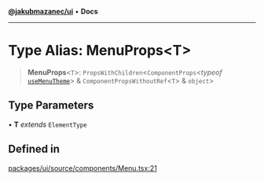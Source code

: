 [**@jakubmazanec/ui**](../README.md) • **Docs**

---

# Type Alias: MenuProps\<T\>

> **MenuProps**\<`T`\>: `PropsWithChildren`\<`ComponentProps`\<_typeof_
> [`useMenuTheme`](../functions/useMenuTheme.md)\> & `ComponentPropsWithoutRef`\<`T`\> & `object`\>

## Type Parameters

• **T** _extends_ `ElementType`

## Defined in

[packages/ui/source/components/Menu.tsx:21](https://github.com/jakubmazanec/tools/blob/2afd81e4680434017b6f838733fd5ccd928cec42/packages/ui/source/components/Menu.tsx#L21)
